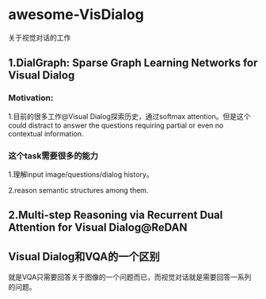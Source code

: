 # awesome-VisDialog
关于视觉对话的工作


## 1.DialGraph: Sparse Graph Learning Networks for Visual Dialog
### Motivation:
1.目前的很多工作@Visual Dialog探索历史，通过softmax attention。但是这个could distract to answer the questions requiring partial or even no contextual information.

### 这个task需要很多的能力

1.理解input image/questions/dialog history。

2.reason semantic structures among them.


## 2.Multi-step Reasoning via Recurrent Dual Attention for Visual Dialog@ReDAN

## Visual Dialog和VQA的一个区别
就是VQA只需要回答关于图像的一个问题而已，而视觉对话就是需要回答一系列的问题。

